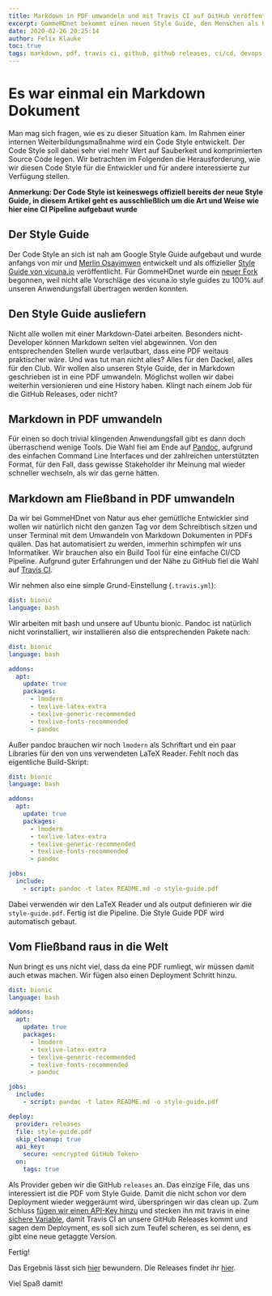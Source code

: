 ```yaml
---
title: Markdown in PDF umwandeln und mit Travis CI auf GitHub veröffentlichen
excerpt: GommeHDnet bekommt einen neuen Style Guide, den Menschen als PDF lesen wollen.
date: 2020-02-26 20:25:14
author: Felix Klauke
toc: true
tags: markdown, pdf, travis ci, github, github releases, ci/cd, devops, gommehdnet
---
```


# Es war einmal ein Markdown Dokument
Man mag sich fragen, wie es zu dieser Situation kam.
Im Rahmen einer internen Weiterbildungsmaßnahme wird ein Code Style entwickelt. Der Code Style soll dabei sehr viel mehr Wert auf Sauberkeit und komprimierten Source Code 
legen. Wir betrachten im Folgenden die Herausforderung, wie wir diesen Code Style für die 
Entwickler und für andere interessierte zur Verfügung stellen.  

**Anmerkung: Der Code Style ist keineswegs offiziell bereits der neue Style Guide, in diesem Artikel geht es ausschließlich um die Art und Weise wie hier eine CI Pipeline aufgebaut wurde**

## Der Style Guide
Der Code Style an sich ist nah am Google Style Guide aufgebaut und wurde anfangs von mir und [Merlin Osayimwen](https://github.com/ehenoma) entwickelt und als offizieller [Style Guide von vicuna.io](https://github.com/vicuna-io/style-guide) veröffentlicht.
Für GommeHDnet wurde ein [neuer Fork](https://github.com/gommehdnet/style-guide) begonnen, weil nicht alle Vorschläge des vicuna.io style guides zu 100% auf unseren Anwendungsfall übertragen werden konnten.

## Den Style Guide ausliefern
Nicht alle wollen mit einer Markdown-Datei arbeiten. Besonders nicht-Developer können Markdown selten viel abgewinnen. Von den entsprechenden Stellen wurde verlautbart, dass eine PDF weitaus praktischer wäre.
Und was tut man nicht alles? Alles für den Dackel, alles für den Club. Wir wollen also unseren Style Guide, der in Markdown geschrieben ist in eine PDF umwandeln. Möglichst wollen wir dabei weiterhin versionieren und eine History haben. Klingt nach einem Job für die GitHub Releases, oder nicht?

## Markdown in PDF umwandeln
Für einen so doch trivial klingenden Anwendungsfall gibt es dann doch überraschend wenige Tools. Die Wahl fiel am Ende auf [Pandoc](https://pandoc.org/), aufgrund des einfachen Command Line Interfaces und der zahlreichen unterstützten Format, für den Fall, dass gewisse Stakeholder ihr Meinung mal wieder schneller wechseln, als wir das gerne hätten.

## Markdown am Fließband in PDF umwandeln
Da wir bei GommeHDnet von Natur aus eher gemütliche Entwickler sind wollen wir natürlich nicht den ganzen Tag vor dem Schreibtisch sitzen und unser Terminal mit dem Umwandeln von Markdown Dokumenten in PDFs quälen. Das hat automatisiert zu werden, immerhin schimpfen wir uns Informatiker. Wir brauchen also ein Build Tool für eine einfache CI/CD Pipeline. 
Aufgrund guter Erfahrungen und der Nähe zu GitHub fiel die Wahl auf [Travis CI](https://travis-ci.com/).  

Wir nehmen also eine simple Grund-Einstellung (`.travis.yml`):
```yaml
dist: bionic
language: bash
```

Wir arbeiten mit bash und unsere auf Ubuntu bionic. Pandoc ist natürlich nicht vorinstalliert, wir installieren also die entsprechenden Pakete nach:
```yaml
dist: bionic
language: bash

addons:
  apt:
    update: true
    packages:
      - lmodern
      - texlive-latex-extra
      - texlive-generic-recommended
      - texlive-fonts-recommended
      - pandoc
```

Außer pandoc brauchen wir noch `lmodern` als Schriftart und ein paar Libraries für den von uns verwendeten LaTeX Reader. Fehlt noch das eigentliche Build-Skript:

```yaml
dist: bionic
language: bash

addons:
  apt:
    update: true
    packages:
      - lmodern
      - texlive-latex-extra
      - texlive-generic-recommended
      - texlive-fonts-recommended
      - pandoc

jobs:
  include:
    - script: pandoc -t latex README.md -o style-guide.pdf
```

Dabei verwenden wir den LaTeX Reader und als output definieren wir die `style-guide.pdf`. Fertig ist die Pipeline. Die Style Guide PDF wird automatisch gebaut.

## Vom Fließband raus in die Welt
Nun bringt es uns nicht viel, dass da eine PDF rumliegt, wir müssen damit auch etwas machen. Wir fügen also einen Deployment Schritt hinzu. 

```yaml
dist: bionic
language: bash

addons:
  apt:
    update: true
    packages:
      - lmodern
      - texlive-latex-extra
      - texlive-generic-recommended
      - texlive-fonts-recommended
      - pandoc

jobs:
  include:
    - script: pandoc -t latex README.md -o style-guide.pdf

deploy:
  provider: releases
  file: style-guide.pdf
  skip_cleanup: true
  api_key:
    secure: <encrypted GitHub Token>
  on:
    tags: true
```

Als Provider geben wir die GitHub `releases` an. Das einzige File, das uns interessiert ist die PDF vom Style Guide. Damit die nicht schon vor dem Deployment wieder weggeräumt wird, überspringen wir das clean up. Zum Schluss [fügen wir einen API-Key hinzu](https://github.com/settings/tokens) und stecken ihn mit travis in eine [sichere Variable](https://docs.travis-ci.com/user/encrypting-files/), damit Travis CI an unsere GitHub Releases kommt und sagen dem Deployment, es soll sich zum Teufel scheren, es sei denn, es gibt eine neue getaggte Version.

Fertig!  

Das Ergebnis lässt sich [hier](https://github.com/gommehdnet/style-guide/) bewundern. Die Releases findet ihr [hier](https://github.com/gommehdnet/style-guide/releases).  

Viel Spaß damit!
